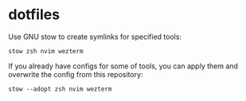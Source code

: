 # dotfiles
Use GNU stow to create symlinks for specified tools:
```
stow zsh nvim wezterm
```

If you already have configs for some of tools, you can apply them and overwrite the config from this repository:
```
stow --adopt zsh nvim wezterm
```
